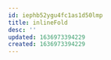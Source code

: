```yaml
---
id: iephb52ygu4fc1as1d50lmp
title: inlineFold
desc: ''
updated: 1636973394229
created: 1636973394229
---
```


